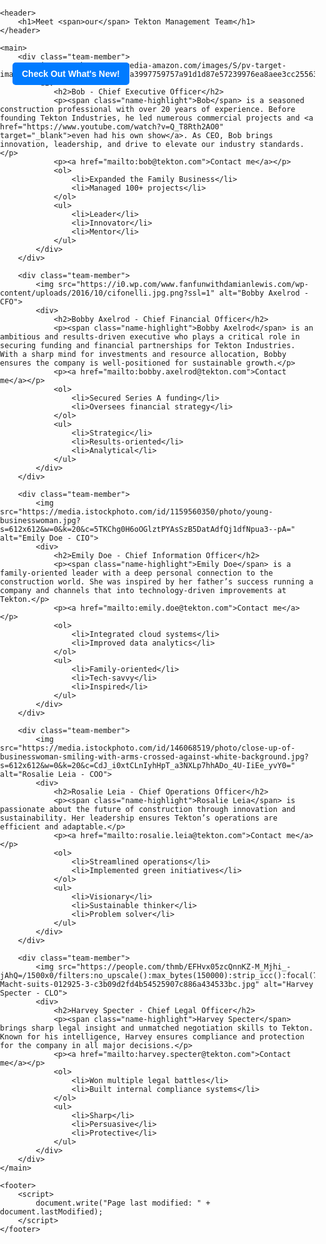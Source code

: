 <!DOCTYPE html>
<html>
<head>
    <title>Tekton - Our Team</title>
    <meta charset="UTF-8">
    <style>
        html, body {
            font-family: Arial, sans-serif;
            margin: 0;
            padding: 0;
            background-image: url('https://www.explore.com/img/gallery/view-chicagos-skyline-from-an-underrated-destination-instead-of-this-tourist-trap/intro-1704400150.jpg');
            background-size: cover;
            background-position: center;
            background-attachment: fixed;
        }
        #download-btn {
            position: fixed;
            top: 100px;
            left: 20px;
            background-color: #007BFF;
            color: white;
            padding: 10px 15px;
            border: none;
            border-radius: 5px;
            font-weight: bold;
            cursor: pointer;
            z-index: 1000;
            text-decoration: none;
        }
        header {
            background-color: rgba(255, 255, 255, 0.85);
            color: black;
            padding: 20px;
            text-align: center;
            font-family: "Andale Mono", monospace;
        }
        header h1 {
            font-weight: normal;
        }
        header h1 span {
            text-transform: uppercase;
            font-weight: bold;
            text-decoration: underline;
            font-style: italic;
        }
        main {
            padding: 20px;
            color: #000000;
        }
        .team-member {
            background-color: rgba(255, 255, 255, 0.95);
            padding: 15px;
            margin: 15px 0;
            border-radius: 8px;
            box-shadow: 0 2px 5px rgba(0,0,0,0.1);
            display: flex;
            align-items: center;
            font-family: 'Georgia', serif;
        }
        .team-member img {
            width: 150px;
            height: 150px;
            border-radius: 8px;
            margin-right: 20px;
            object-fit: cover;
        }
        .team-member h2 {
            margin-top: 0;
            font-style: italic;
        }
        .team-member p {
            font-size: 12px;
            color: #333333;
        }
        ul, ol {
            margin-top: 10px;
            margin-bottom: 20px;
            font-size: 12px;
        }
        footer {
            text-align: center;
            padding: 15px;
            background-color: rgba(255, 255, 255, 0.85);
            font-size: 12px;
        }
        .name-highlight {
            color: blue;
        }
        a[href^="mailto:"] {
            color: red;
        }
    </style>
</head>
<body>
    <a id="download-btn" href="/mnt/data/Our Newest Building.pdf" download>
        Check Out What's New!
    </a>

    <header>
        <h1>Meet <span>our</span> Tekton Management Team</h1>
    </header>

    <main>
        <div class="team-member">
            <img src="https://m.media-amazon.com/images/S/pv-target-images/03125e3dba48c2b4fffa8ea3997759757a91d1d87e57239976ea8aee3cc25563._SX1080_FMjpg_.jpg">
            <div>
                <h2>Bob - Chief Executive Officer</h2>
                <p><span class="name-highlight">Bob</span> is a seasoned construction professional with over 20 years of experience. Before founding Tekton Industries, he led numerous commercial projects and <a href="https://www.youtube.com/watch?v=Q_T8Rth2AO0" target="_blank">even had his own show</a>. As CEO, Bob brings innovation, leadership, and drive to elevate our industry standards.</p>
                <p><a href="mailto:bob@tekton.com">Contact me</a></p>
                <ol>
                    <li>Expanded the Family Business</li>
                    <li>Managed 100+ projects</li>
                </ol>
                <ul>
                    <li>Leader</li>
                    <li>Innovator</li>
                    <li>Mentor</li>
                </ul>
            </div>
        </div>

        <div class="team-member">
            <img src="https://i0.wp.com/www.fanfunwithdamianlewis.com/wp-content/uploads/2016/10/cifonelli.jpg.png?ssl=1" alt="Bobby Axelrod - CFO">
            <div>
                <h2>Bobby Axelrod - Chief Financial Officer</h2>
                <p><span class="name-highlight">Bobby Axelrod</span> is an ambitious and results-driven executive who plays a critical role in securing funding and financial partnerships for Tekton Industries. With a sharp mind for investments and resource allocation, Bobby ensures the company is well-positioned for sustainable growth.</p>
                <p><a href="mailto:bobby.axelrod@tekton.com">Contact me</a></p>
                <ol>
                    <li>Secured Series A funding</li>
                    <li>Oversees financial strategy</li>
                </ol>
                <ul>
                    <li>Strategic</li>
                    <li>Results-oriented</li>
                    <li>Analytical</li>
                </ul>
            </div>
        </div>

        <div class="team-member">
            <img src="https://media.istockphoto.com/id/1159560350/photo/young-businesswoman.jpg?s=612x612&w=0&k=20&c=5TKChg0H6oOGlztPYAsSzB5DatAdfQj1dfNpua3--pA=" alt="Emily Doe - CIO">
            <div>
                <h2>Emily Doe - Chief Information Officer</h2>
                <p><span class="name-highlight">Emily Doe</span> is a family-oriented leader with a deep personal connection to the construction world. She was inspired by her father’s success running a company and channels that into technology-driven improvements at Tekton.</p>
                <p><a href="mailto:emily.doe@tekton.com">Contact me</a></p>
                <ol>
                    <li>Integrated cloud systems</li>
                    <li>Improved data analytics</li>
                </ol>
                <ul>
                    <li>Family-oriented</li>
                    <li>Tech-savvy</li>
                    <li>Inspired</li>
                </ul>
            </div>
        </div>

        <div class="team-member">
            <img src="https://media.istockphoto.com/id/146068519/photo/close-up-of-businesswoman-smiling-with-arms-crossed-against-white-background.jpg?s=612x612&w=0&k=20&c=CdJ_i0xtCLnIyhHpT_a3NXLp7hhADo_4U-IiEe_yvY0=" alt="Rosalie Leia - COO">
            <div>
                <h2>Rosalie Leia - Chief Operations Officer</h2>
                <p><span class="name-highlight">Rosalie Leia</span> is passionate about the future of construction through innovation and sustainability. Her leadership ensures Tekton’s operations are efficient and adaptable.</p>
                <p><a href="mailto:rosalie.leia@tekton.com">Contact me</a></p>
                <ol>
                    <li>Streamlined operations</li>
                    <li>Implemented green initiatives</li>
                </ol>
                <ul>
                    <li>Visionary</li>
                    <li>Sustainable thinker</li>
                    <li>Problem solver</li>
                </ul>
            </div>
        </div>

        <div class="team-member">
            <img src="https://people.com/thmb/EFHvx05zcQnnKZ-M_Mjhi_-jAhQ=/1500x0/filters:no_upscale():max_bytes(150000):strip_icc():focal(745x328:747x330)/Gabriel-Macht-suits-012925-3-c3b09d2fd4b54525907c886a434533bc.jpg" alt="Harvey Specter - CLO">
            <div>
                <h2>Harvey Specter - Chief Legal Officer</h2>
                <p><span class="name-highlight">Harvey Specter</span> brings sharp legal insight and unmatched negotiation skills to Tekton. Known for his intelligence, Harvey ensures compliance and protection for the company in all major decisions.</p>
                <p><a href="mailto:harvey.specter@tekton.com">Contact me</a></p>
                <ol>
                    <li>Won multiple legal battles</li>
                    <li>Built internal compliance systems</li>
                </ol>
                <ul>
                    <li>Sharp</li>
                    <li>Persuasive</li>
                    <li>Protective</li>
                </ul>
            </div>
        </div>
    </main>

    <footer>
        <script>
            document.write("Page last modified: " + document.lastModified);
        </script>
    </footer>
</body>
</html>

